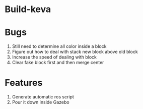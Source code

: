 # Build-keva

# Bugs
1. Still need to determine all color inside a block
2. Figure out how to deal with stack new block above old block
3. Increase the speed of dealing with block
4. Clear fake block first and then merge center

# Features
1. Generate automatic ros script
2. Pour it down inside Gazebo

